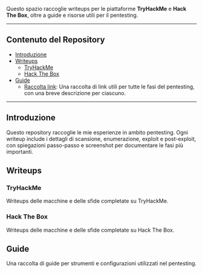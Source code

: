
Questo spazio raccoglie writeups per le piattaforme **TryHackMe** e **Hack The Box**, oltre a guide e risorse utili per il pentesting. 

---

## Contenuto del Repository

- [Introduzione](#introduzione)
- [Writeups](#writeups)
  - [TryHackMe](#tryhackme)
  - [Hack The Box](#hack-the-box)
- [Guide](Guide%20e%20risorse/)
  - [Raccolta link](Guide%20e%20risorse/Raccolta%20link.md): Una raccolta di link utili per tutte le fasi del pentesting, con una breve descrizione per ciascuno.


---

## Introduzione

Questo repository raccoglie le mie esperienze in ambito pentesting. 
Ogni writeup include i dettagli di scansione, enumerazione, exploit e post-exploit, con spiegazioni passo-passo e screenshot per documentare le fasi più importanti.

## Writeups

### TryHackMe
Writeups delle macchine e delle sfide completate su TryHackMe.


### Hack The Box
Writeups delle macchine e delle sfide completate su Hack The Box.


## Guide

Una raccolta di guide per strumenti e configurazioni utilizzati nel pentesting.
